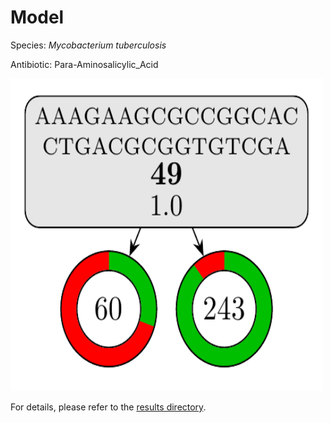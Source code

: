 
# Model

Species: *Mycobacterium tuberculosis*

Antibiotic: Para-Aminosalicylic_Acid

<img src="./model.png" width=500 height=500 />

For details, please refer to the [results directory](../../../../../results/cart_b/mycobacterium%20tuberculosis/para-aminosalicylic_acid/repeat_2/).

